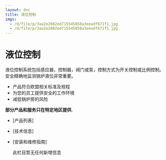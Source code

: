 ```yaml
---
layout: doc
title: 液位控制
imgs:
  - /d/file/p/3aa2e2082ed715545858a3eeadf671f1.jpg
  - /d/file/p/3aa2e2082ed715545858a3eeadf671f1.jpg
---
```


# 液位控制

液位控制系统包括感应器，控制器，阀门或泵，控制方式为开关控制或比例控制。 安全精确地监测锅炉液位非常重要。

- 产品符合欧盟相关标准及规程
- 为您的员工提供安全的工作环境
- 减低锅炉房的风险

**部分产品和服务只在特定地区提供.**

- [产品列表]
- [技术信息]
- [安装和维修指南]

  此栏目暂无任何新增信息
